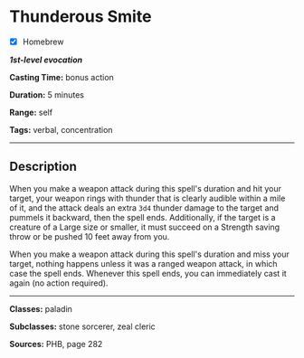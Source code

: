 # Thunderous Smite

- [x] Homebrew

***1st-level evocation***

**Casting Time:** bonus action

**Duration:** 5 minutes

**Range:** self

**Tags:** verbal, concentration

---

## Description
When you make a weapon attack during this spell's duration and hit your target, your weapon rings with thunder that is clearly audible within a mile of it, and the attack deals an extra `3d4` thunder damage to the target and pummels it backward, then the spell ends. Additionally, if the target is a creature of a Large size or smaller, it must succeed on a Strength saving throw or be pushed 10 feet away from you.

When you make a weapon attack during this spell's duration and miss your target, nothing happens unless it was a ranged weapon attack, in which case the spell ends. Whenever this spell ends, you can immediately cast it again (no action required).

---

**Classes:** paladin

**Subclasses:** stone sorcerer, zeal cleric

**Sources:** PHB, page 282
